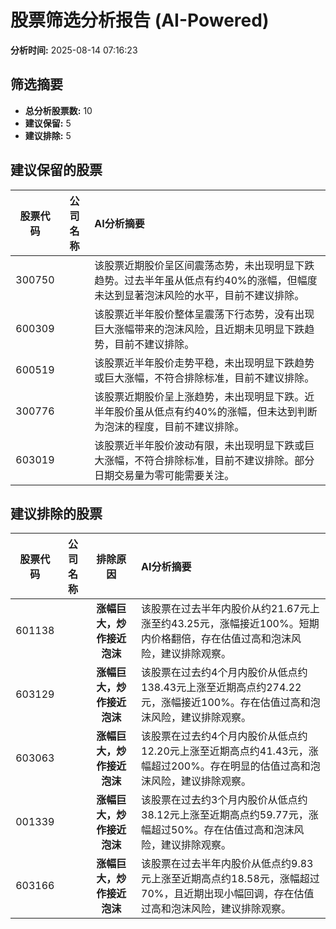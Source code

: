 # 股票筛选分析报告 (AI-Powered)

**分析时间:** 2025-08-14 07:16:23

## 筛选摘要

- **总分析股票数:** 10
- **建议保留:** 5
- **建议排除:** 5

## 建议保留的股票

| 股票代码 | 公司名称 | AI分析摘要 |
|:---:|:---:|:---|
| 300750 |  | 该股票近期股价呈区间震荡态势，未出现明显下跌趋势。过去半年虽从低点有约40%的涨幅，但幅度未达到显著泡沫风险的水平，目前不建议排除。 |
| 600309 |  | 该股票近半年股价整体呈震荡下行态势，没有出现巨大涨幅带来的泡沫风险，且近期未见明显下跌趋势，目前不建议排除。 |
| 600519 |  | 该股票近半年股价走势平稳，未出现明显下跌趋势或巨大涨幅，不符合排除标准，目前不建议排除。 |
| 300776 |  | 该股票近期股价呈上涨趋势，未出现明显下跌。近半年股价虽从低点有约40%的涨幅，但未达到判断为泡沫的程度，目前不建议排除。 |
| 603019 |  | 该股票近半年股价波动有限，未出现明显下跌或巨大涨幅，不符合排除标准，目前不建议排除。部分日期交易量为零可能需要关注。 |

## 建议排除的股票

| 股票代码 | 公司名称 | 排除原因 | AI分析摘要 |
|:---:|:---:|:---:|:---|
| 601138 |  | **涨幅巨大，炒作接近泡沫** | 该股票在过去半年内股价从约21.67元上涨至约43.25元，涨幅接近100%。短期内价格翻倍，存在估值过高和泡沫风险，建议排除观察。 |
| 603129 |  | **涨幅巨大，炒作接近泡沫** | 该股票在过去约4个月内股价从低点约138.43元上涨至近期高点约274.22元，涨幅接近100%。存在估值过高和泡沫风险，建议排除观察。 |
| 603063 |  | **涨幅巨大，炒作接近泡沫** | 该股票在过去约4个月内股价从低点约12.20元上涨至近期高点约41.43元，涨幅超过200%。存在明显的估值过高和泡沫风险，建议排除观察。 |
| 001339 |  | **涨幅巨大，炒作接近泡沫** | 该股票在过去约3个月内股价从低点约38.12元上涨至近期高点约59.77元，涨幅超过50%。存在估值过高和泡沫风险，建议排除观察。 |
| 603166 |  | **涨幅巨大，炒作接近泡沫** | 该股票在过去半年内股价从低点约9.83元上涨至近期高点约18.58元，涨幅超过70%，且近期出现小幅回调，存在估值过高和泡沫风险，建议排除观察。 |
